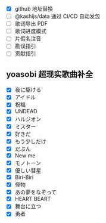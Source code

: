 - [x] github 地址替换
- [ ] @kashijs/data 通过 CI/CD 自动发包
- [ ] 歌词导出 PDF
- [ ] 歌词进度模式
- [ ] 片假名注音
- [ ] 勘误指引
- [ ] 贡献指引

## yoasobi 超现实歌曲补全
- [x] 夜に駆ける
- [x] アイドル
- [x] 祝福
- [x] UNDEAD
- [x] ハルジオン
- [x] ミスター
- [x] 好きだ
- [x] もう少しだけ
- [x] だぶん
- [x] New me
- [x] モノトーン
- [x] 優しい彗星
- [x] Biri-Biri
- [x] 怪物
- [x] あの夢をなぞって
- [x] HEART BEART
- [x] 舞台に立つ
- [x] 勇者